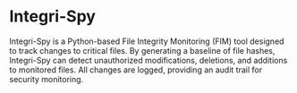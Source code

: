 # Integri-Spy
Integri-Spy is a Python-based File Integrity Monitoring (FIM) tool designed to track changes to critical files. By generating a baseline of file hashes, Integri-Spy can detect unauthorized modifications, deletions, and additions to monitored files. All changes are logged, providing an audit trail for security monitoring.
